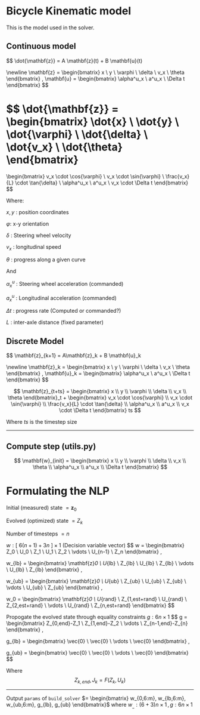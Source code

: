 # Bicycle Kinematic model

This is the model used in the solver.

## Continuous model
$$
\dot{\mathbf{z}} = A \mathbf{z}(t) + B \mathbf{u}(t)

\newline
\mathbf{z} = 
\begin{bmatrix}
x \\ y \\ \varphi \\ \delta \\ v_x \\ \theta
\end{bmatrix}
,
\mathbf{u} =
\begin{bmatrix}
\alpha^u_x \\ a^u_x \\ \Delta t
\end{bmatrix}
$$


$$
\dot{\mathbf{z}} =
\begin{bmatrix}
\dot{x} \\ \dot{y} \\ \dot{\varphi} \\ \dot{\delta} \\ \dot{v_x} \\ \dot{\theta}
\end{bmatrix}
=
\begin{bmatrix}
v_x \cdot \cos{\varphi} \\
v_x \cdot \sin{\varphi} \\
\frac{v_x}{L} \cdot \tan{\delta} \\
\alpha^u_x \\
a^u_x \\
v_x \cdot \Delta t
\end{bmatrix} 
$$

Where:

$x,y$ : position coordinates

$\varphi$: x-y orientation

$\delta$ : Steering wheel velocity

$v_x$ : longitudinal speed

$\theta$ : progress along a given curve

And 

$\alpha^u_x$ : Steering wheel acceleration (commanded)

$a^u_x$ : Longitudinal acceleration (commanded)

$\Delta t$ : progress rate (Computed or commanded?)
 
$L$ : inter-axle distance (fixed parameter)
## Discrete Model
$$
\mathbf{z}_{k+1} = A\mathbf{z}_k + B \mathbf{u}_k


\newline
\mathbf{z}_k = 
\begin{bmatrix}
x \\ y \\ \varphi \\ \delta \\ v_x \\ \theta
\end{bmatrix}
,
\mathbf{u}_k =
\begin{bmatrix}
\alpha^u_x \\ a^u_x \\ \Delta t
\end{bmatrix}
$$

$$
\mathbf{z}_{t+ts} =
\begin{bmatrix}
x \\ y \\ \varphi \\ \delta \\ v_x \\ \theta
\end{bmatrix}_t
+
\begin{bmatrix}
v_x \cdot \cos{\varphi} \\
v_x \cdot \sin{\varphi} \\
\frac{v_x}{L} \cdot \tan{\delta} \\
\alpha^u_x \\
a^u_x \\
v_x \cdot \Delta t
\end{bmatrix}
ts
$$

Where $ts$ is the timestep size

---

## Compute step (utils.py)

$$
\mathbf{w}_{init} =
\begin{bmatrix}
x \\ y \\ \varphi \\ \delta \\ v_x \\ \theta \\ \alpha^u_x \\ a^u_x \\ \Delta t
\end{bmatrix}
$$

# Formulating the NLP
Initial (measured) state $= \mathbf{z}_0$

Evolved (optimized) state $= Z_k$

Number of timesteps $= n$

$w : [\ 6(n+1) + 3n\ ] \times 1$ (Decision variable vector)
$$
w = \begin{bmatrix}
Z_0 \\ U_0 \\ Z_1 \\ U_1 \\ Z_2 \\
\vdots \\
U_{n-1} \\ Z_n
\end{bmatrix} ,


w_{lb} = \begin{bmatrix}
\mathbf{z}_0 \\ U_{lb} \\ Z_{lb} \\ U_{lb} \\ Z_{lb} \\
\vdots \\ U_{lb} \\ Z_{lb}
\end{bmatrix} ,

w_{ub} = \begin{bmatrix}
\mathbf{z}_0 \\ U_{ub} \\ Z_{ub} \\ U_{ub} \\ Z_{ub} \\
\vdots \\  U_{ub} \\ Z_{ub}
\end{bmatrix} ,

w_0 = \begin{bmatrix}
\mathbf{z}_0 \\ U_{rand} \\ Z_{1,est+rand} \\ U_{rand} \\ Z_{2,est+rand} \\
\vdots \\
U_{rand} \\ Z_{n,est+rand}
\end{bmatrix}
$$

Propogate the evolved state through equality constraints $g: 6n \times 1$
$$
g = \begin{bmatrix}
Z_{0,end}-Z_1 \\ Z_{1,end}-Z_2 \\
\vdots \\
Z_{n-1,end}-Z_{n}
\end{bmatrix} ,

g_{lb} = \begin{bmatrix}
\vec{0} \\ \vec{0} \\
\vdots \\
\vec{0}
\end{bmatrix} ,

g_{ub} = \begin{bmatrix}
\vec{0} \\ \vec{0} \\
\vdots \\
\vec{0}
\end{bmatrix}
$$

Where
$$
Z_{k,end}, J_k= F(Z_k, U_k)
$$

---

Output `params` of `build_solver` $= \begin{bmatrix}
w_{0,6:m}, w_{lb,6:m}, w_{ub,6:m}, g_{lb}, g_{ub} 
\end{bmatrix}$
where $w_\_ : (6+3)n \times 1 \,, g: 6n \times 1$
